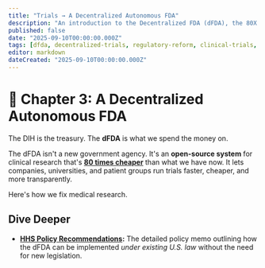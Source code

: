 ```yaml
---
title: "Trials → A Decentralized Autonomous FDA"
description: "An introduction to the Decentralized FDA (dFDA), the 80X more efficient research protocol the DIH will build to accelerate medical progress."
published: false
date: "2025-09-10T00:00:00.000Z"
tags: [dfda, decentralized-trials, regulatory-reform, clinical-trials, fda, innovation, protocol]
editor: markdown
dateCreated: "2025-09-10T00:00:00.000Z"
---
```


# 📖 Chapter 3: A Decentralized Autonomous FDA

The DIH is the treasury. The **dFDA** is what we spend the money on.

The dFDA isn't a new government agency. It's an **open-source system** for clinical research that's **[80 times cheaper](./reference/recovery-trial.md)** than what we have now. It lets companies, universities, and patient groups run trials faster, cheaper, and more transparently.

Here's how we fix medical research.

## Dive Deeper

- **[HHS Policy Recommendations](./legal/hhs-policy-recommendations.md):** The detailed policy memo outlining how the dFDA can be implemented _under existing U.S. law_ without the need for new legislation.
